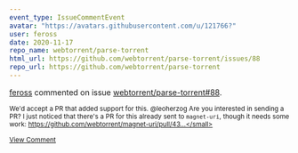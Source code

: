 ```yaml
---
event_type: IssueCommentEvent
avatar: "https://avatars.githubusercontent.com/u/121766?"
user: feross
date: 2020-11-17
repo_name: webtorrent/parse-torrent
html_url: https://github.com/webtorrent/parse-torrent/issues/88
repo_url: https://github.com/webtorrent/parse-torrent
---
```


<a href='https://github.com/feross' target='_blank'>feross</a> commented on issue <a href='https://github.com/webtorrent/parse-torrent/issues/88' target='_blank'>webtorrent/parse-torrent#88</a>.

<small>We'd accept a PR that added support for this. @leoherzog Are you interested in sending a PR? I just noticed that there's a PR for this already sent to `magnet-uri`, though it needs some work: https://github.com/webtorrent/magnet-uri/pull/43...</small>

<a href='https://github.com/webtorrent/parse-torrent/issues/88' target='_blank'>View Comment</a>